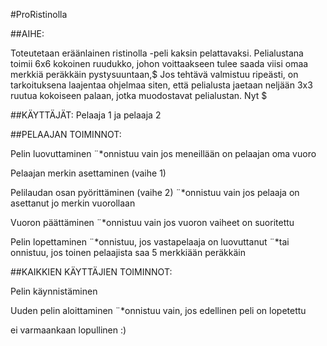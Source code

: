 #ProRistinolla


##AIHE:

Toteutetaan eräänlainen ristinolla -peli kaksin pelattavaksi. Pelialustana toimii 6x6 kokoinen ruudukko, johon voittaakseen tulee saada viisi omaa merkkiä peräkkäin pystysuuntaan,$
        Jos tehtävä valmistuu ripeästi, on tarkoituksena laajentaa ohjelmaa siten, että pelialusta jaetaan neljään 3x3 ruutua kokoiseen palaan, jotka muodostavat pelialustan. Nyt $

##KÄYTTÄJÄT:    Pelaaja 1 ja pelaaja 2

##PELAAJAN TOIMINNOT:

Pelin luovuttaminen
¨*onnistuu vain jos meneillään on pelaajan oma vuoro

Pelaajan merkin asettaminen (vaihe 1)

Pelilaudan osan pyörittäminen (vaihe 2)
¨*onnistuu vain jos pelaaja on asettanut jo merkin vuorollaan

Vuoron päättäminen
¨*onnistuu vain jos vuoron vaiheet on suoritettu

Pelin lopettaminen
¨*onnistuu, jos vastapelaaja on luovuttanut
¨*tai onnistuu, jos toinen pelaajista saa 5 merkkiään peräkkäin


##KAIKKIEN KÄYTTÄJIEN TOIMINNOT:

Pelin käynnistäminen

Uuden pelin aloittaminen
¨*onnistuu vain, jos edellinen peli on lopetettu



ei varmaankaan lopullinen :)
